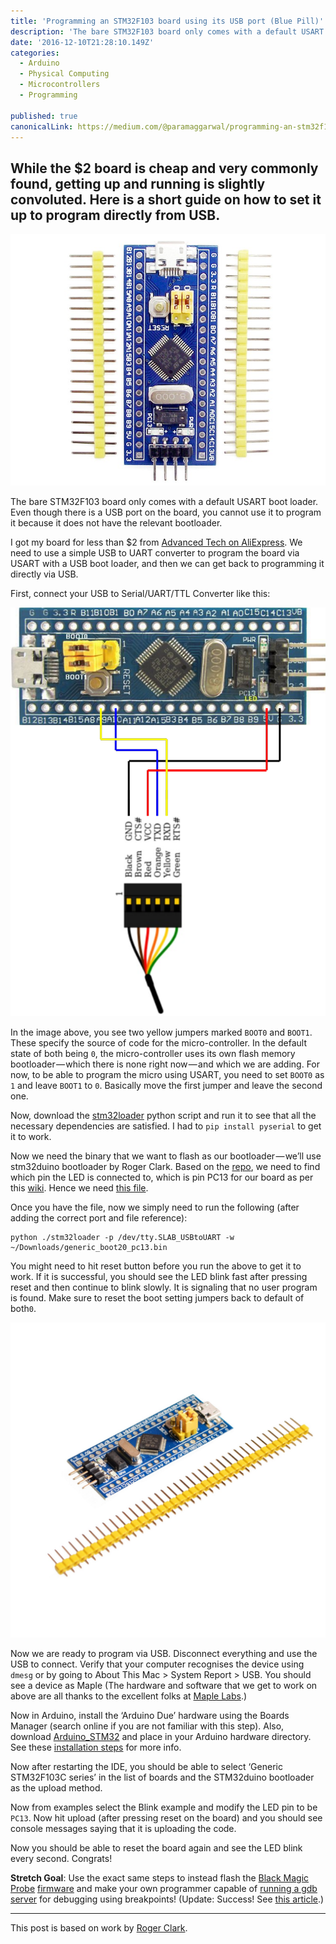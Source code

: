 ```yaml
---
title: 'Programming an STM32F103 board using its USB port (Blue Pill)'
description: 'The bare STM32F103 board only comes with a default USART boot loader. Even though there is a USB port on the board, you cannot use it to program it because it does not have the relevant bootloader. I…'
date: '2016-12-10T21:28:10.149Z'
categories:
  - Arduino
  - Physical Computing
  - Microcontrollers
  - Programming

published: true
canonicalLink: https://medium.com/@paramaggarwal/programming-an-stm32f103-board-using-usb-port-blue-pill-953cec0dbc86
---
```


## While the \$2 board is cheap and very commonly found, getting up and running is slightly convoluted. Here is a short guide on how to set it up to program directly from USB.

![A generic $2 STM32F103 board on AliExpress (aka Blue Pill)](./asset-1.jpeg)

The bare STM32F103 board only comes with a default USART boot loader. Even though there is a USB port on the board, you cannot use it to program it because it does not have the relevant bootloader.

I got my board for less than \$2 from [Advanced Tech on AliExpress](https://www.aliexpress.com/item/STM32F103C8T6-ARM-STM32-Minimum-System-Development-Board-Module-Forarduino/1748445137.html?spm=2114.13010608.0.0.lSeZxD). We need to use a simple USB to UART converter to program the board via USART with a USB boot loader, and then we can get back to programming it directly via USB.

First, connect your USB to Serial/UART/TTL Converter like this:

![([source](http://www.wifi4things.com/stm32f103c8t6-blue-pill-board-with-arduino-ide-on-linux/))](./asset-2.png)

In the image above, you see two yellow jumpers marked `BOOT0` and `BOOT1`. These specify the source of code for the micro-controller. In the default state of both being `0`, the micro-controller uses its own flash memory bootloader — which there is none right now — and which we are adding. For now, to be able to program the micro using USART, you need to set `BOOT0` as `1` and leave `BOOT1` to `0`. Basically move the first jumper and leave the second one.

Now, download the [stm32loader](https://github.com/jsnyder/stm32loader) python script and run it to see that all the necessary dependencies are satisfied. I had to `pip install pyserial` to get it to work.

Now we need the binary that we want to flash as our bootloader — we’ll use stm32duino bootloader by Roger Clark. Based on the [repo](https://github.com/rogerclarkmelbourne/STM32duino-bootloader), we need to find which pin the LED is connected to, which is pin PC13 for our board as per this [wiki](http://wiki.stm32duino.com/index.php?title=Blue_Pill). Hence we need [this file](https://github.com/rogerclarkmelbourne/STM32duino-bootloader/blob/master/binaries/generic_boot20_pc13.bin).

Once you have the file, now we simply need to run the following (after adding the correct port and file reference):

```
python ./stm32loader -p /dev/tty.SLAB_USBtoUART -w ~/Downloads/generic_boot20_pc13.bin
```

You might need to hit reset button before you run the above to get it to work. If it is successful, you should see the LED blink fast after pressing reset and then continue to blink slowly. It is signaling that no user program is found. Make sure to reset the boot setting jumpers back to default of both`0`.

![](./asset-3.jpeg)

Now we are ready to program via USB. Disconnect everything and use the USB to connect. Verify that your computer recognises the device using `dmesg` or by going to About This Mac > System Report > USB. You should see a device as Maple (The hardware and software that we get to work on above are all thanks to the excellent folks at [Maple Labs](http://www.leaflabs.com/maple).)

Now in Arduino, install the ‘Arduino Due’ hardware using the Boards Manager (search online if you are not familiar with this step). Also, download [Arduino_STM32](https://github.com/rogerclarkmelbourne/Arduino_STM32) and place in your Arduino hardware directory. See these [installation steps](https://github.com/rogerclarkmelbourne/Arduino_STM32/wiki/Installation) for more info.

Now after restarting the IDE, you should be able to select ‘Generic STM32F103C series’ in the list of boards and the STM32duino bootloader as the upload method.

Now from examples select the Blink example and modify the LED pin to be `PC13`. Now hit upload (after pressing reset on the board) and you should see console messages saying that it is uploading the code.

Now you should be able to reset the board again and see the LED blink every second. Congrats!

**Stretch Goal**: Use the exact same steps to instead flash the [Black Magic Probe](https://1bitsquared.com/products/black-magic-probe) [firmware](https://github.com/blacksphere/blackmagic) and make your own programmer capable of [running a gdb server](http://hackaday.com/2016/12/02/black-magic-probe-the-best-arm-jtag-debugger/) for debugging using breakpoints! (Update: Success! See [this article](https://medium.com/@paramaggarwal/converting-an-stm32f103-board-to-a-black-magic-probe-c013cf2cc38c).)

---

This post is based on work by [Roger Clark](https://github.com/rogerclarkmelbourne).
